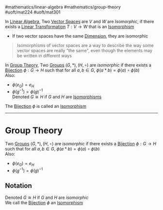 #mathematics/linear-algebra #mathematics/group-theory  
#uoft/mat224 #uoft/mat301 

In [Linear Algebra](Linear%20Algebra), Two [Vector Spaces](Vector%20Space.md) are $V$ and $W$ are *Isomorphic*, if there exists a [Linear Transformation](../MAT223%20Notes/Linear%20Transformation.md) $T:V\rightarrow W$ that is an [Isomorphism](Isomorphism.md)
- If two vector spaces have the same [Dimension](../MAT223%20Notes/Dimension.md), they are isomorphic

>Isomorphisms of vector spaces are a way to describe the way some vector spaces are really "the same", even though the elements may be written in different ways 

In [Group Theory](Group%20Theory), Two [Groups](../MAT301%20Notes/Group.md) $(G,*), (H,\circ)$ are *isomorphic* if there exists a [Bijection](../MAT301%20Notes/Bijective.md) $\phi:G\rightarrow H$ such that for all $a,b\in G$, $\phi(a*b)=\phi(a)\circ \phi(b)$  
Also:
- $\phi(e_G)=e_H$ 
- $\phi(g^{-1})=\phi(g)^{-1}$  
Denoted $G\cong H$ if $G$ and $H$ are [Isomorphisms](Isomorphism.md)

The [Bijection](../MAT301%20Notes/Bijective.md) $\phi$ is called an [Isomorphism](Isomorphism.md)

---
# Group Theory
Two [Groups](../MAT301%20Notes/Group.md) $(G,*), (H,\circ)$ are *isomorphic* if there exists a [Bijection](../MAT301%20Notes/Bijective.md) $\phi:G\rightarrow H$ such that for all $a,b\in G$, $\phi(a*b)=\phi(a)\circ \phi(b)$  
Also:
- $\phi(e_G)=e_H$ 
- $\phi(g^{-1})=\phi(g)^{-1}$

## Notation
Denoted $G\cong H$ if $G$ and $H$ are *isomorphic*  
We call the [Bijection](../MAT301%20Notes/Bijective.md) $\phi$ an [Isomorphism](Isomorphism.md)

